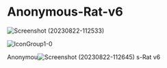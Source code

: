 # Anonymous-Rat-v6
![Screenshot (20230822-112533)](https://github.com/AndroidRat/Anonymous-Rat-v6/assets/104788786/503d3680-6eb8-45a1-a60b-d7c4bf9d6f9e)




![IconGroup1-0](https://github.com/AndroidRat/Anonymous-Rat-v6/assets/104788786/80d74fc6-2d51-42a6-83c4-5f3187c3f6ff)



Anonymou![Screenshot (20230822-112645)](https://github.com/AndroidRat/Anonymous-Rat-v6/assets/104788786/b8b7d188-a73b-4dc8-936d-492bfc99bfa9)
s-Rat v6
